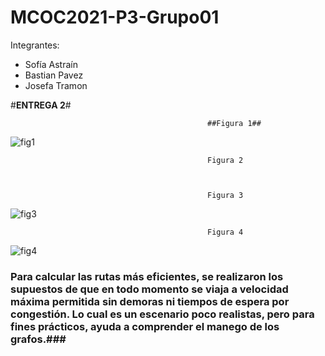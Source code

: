 # MCOC2021-P3-Grupo01

Integrantes:

- Sofía Astraín
- Bastian Pavez
- Josefa Tramon

#**ENTREGA 2**#

                                                ##Figura 1##
![fig1](https://user-images.githubusercontent.com/88339083/140987664-9cffc893-c697-4c4d-a431-eda5eef753c3.png)


                                                Figura 2 



                                                Figura 3 
![fig3](https://user-images.githubusercontent.com/88339083/140987867-1f26aa7a-8f9c-45ad-9253-89fcaa950387.png)


                                                Figura 4
![fig4](https://user-images.githubusercontent.com/88339083/140987888-392371ad-ebde-490f-aa2b-df9bed5c6ae9.png)

### Para calcular las rutas más eficientes, se realizaron los supuestos de que en todo momento se viaja a velocidad máxima permitida sin demoras ni tiempos de espera por congestión. Lo cual es un escenario poco realistas, pero para fines prácticos, ayuda a comprender el  manego de los grafos.###
